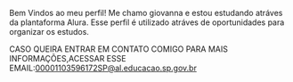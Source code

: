 Bem Vindos ao meu perfil!
Me chamo giovanna e estou estudando atráves da plantaforma Alura.
Esse perfil é utilizado atráves de oportunidades para organizar os estudos.

CASO QUEIRA ENTRAR EM CONTATO COMIGO PARA MAIS INFORMAÇÕES,ACESSAR ESSE EMAIL:00001103596172SP@al.educacao.sp.gov.br
